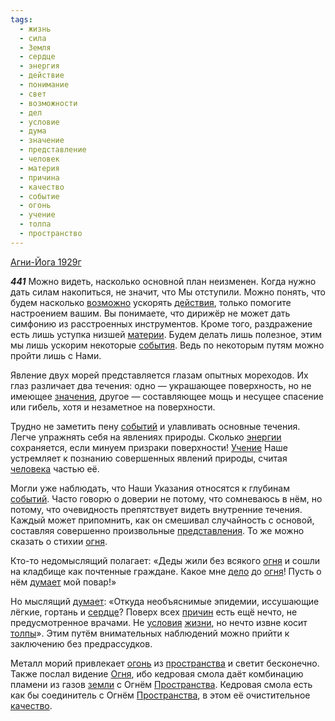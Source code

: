 ```yaml
---
tags:
  - жизнь
  - сила
  - Земля
  - сердце
  - энергия
  - действие
  - понимание
  - свет
  - возможности
  - дел
  - условие
  - дума
  - значение
  - представление
  - человек
  - материя
  - причина
  - качество
  - событие
  - огонь
  - учение
  - толпа
  - пространство
---
```


[Агни-Йога 1929г](/agni/1929)

___441___
Можно видеть, насколько основной план неизменен. Когда нужно дать силам накопиться, не значит, что Мы отступили. Можно понять, что будем насколько [возможно](/tag/#возможности) ускорять [действия](/tag/#действие), только помогите настроением вашим. Вы понимаете, что дирижёр не может дать симфонию из расстроенных инструментов. Кроме того, раздражение есть лишь уступка низшей [материи](/tag/#материя). Будем делать лишь полезное, этим мы лишь ускорим некоторые [события](/tag/#событие). Ведь по некоторым путям можно пройти лишь с Нами.   

Явление двух морей представляется глазам опытных мореходов. Их глаз различает два течения: одно — украшающее поверхность, но не имеющее [значения](/tag/#значение), другое — составляющее мощь и несущее спасение или гибель, хотя и незаметное на поверхности.   

Трудно не заметить пену [событий](/tag/#событие) и улавливать основные течения. Легче упражнять себя на явлениях природы. Сколько [энергии](/tag/#энергия) сохраняется, если минуем призраки поверхности! [Учение](/tag/#учение) Наше устремляет к познанию совершенных явлений природы, считая [человека](/tag/#человек) частью её.   

Могли уже наблюдать, что Наши Указания относятся к глубинам [событий](/tag/#событие). Часто говорю о доверии не потому, что сомневаюсь в нём, но потому, что очевидность препятствует видеть внутренние течения. Каждый может припомнить, как он смешивал случайность с основой, составляя совершенно произвольные [представления](/tag/#представление). То же можно сказать о стихии [огня](/tag/#[огонь](/tag/#огонь)).   

Кто-то недомыслящий полагает: «Деды жили без всякого [огня](/tag/#[огонь](/tag/#огонь)) и сошли на кладбище как почтенные граждане. Какое мне [дело](/tag/#дел) до [огня](/tag/#[огонь](/tag/#огонь))! Пусть о нём [думает](/tag/#дума) мой повар!»   

Но мыслящий [думает](/tag/#дума): «Откуда необъяснимые эпидемии, иссушающие лёгкие, гортань и [сердце](/tag/#сердце)? Поверх всех [причин](/tag/#причина) есть ещё нечто, не предусмотренное врачами. Не [условия](/tag/#условие) [жизни](/tag/#жизнь), но нечто извне косит [толпы](/tag/#толпа)». Этим путём внимательных наблюдений можно прийти к заключению без предрассудков.   

Металл морий привлекает [огонь](/tag/#огонь) из [пространства](/tag/#пространство) и светит бесконечно. Также послал видение [Огня](/tag/#огонь), ибо кедровая смола даёт комбинацию пламени из газов [земли](/tag/#Земля) с Огнём [Пространства](/tag/#пространство). Кедровая смола есть как бы соединитель с Огнём [Пространства](/tag/#пространство), в этом её очистительное [качество](/tag/#качество).